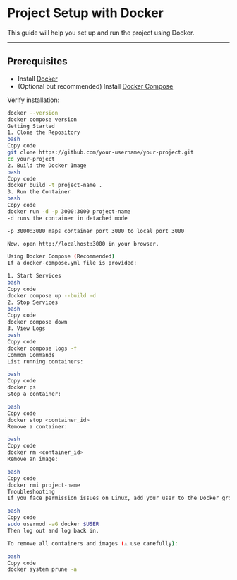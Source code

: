 # Project Setup with Docker

This guide will help you set up and run the project using Docker.

---

## Prerequisites

- Install [Docker](https://docs.docker.com/get-docker/)
- (Optional but recommended) Install [Docker Compose](https://docs.docker.com/compose/install/)

Verify installation:

```bash
docker --version
docker compose version
Getting Started
1. Clone the Repository
bash
Copy code
git clone https://github.com/your-username/your-project.git
cd your-project
2. Build the Docker Image
bash
Copy code
docker build -t project-name .
3. Run the Container
bash
Copy code
docker run -d -p 3000:3000 project-name
-d runs the container in detached mode

-p 3000:3000 maps container port 3000 to local port 3000

Now, open http://localhost:3000 in your browser.

Using Docker Compose (Recommended)
If a docker-compose.yml file is provided:

1. Start Services
bash
Copy code
docker compose up --build -d
2. Stop Services
bash
Copy code
docker compose down
3. View Logs
bash
Copy code
docker compose logs -f
Common Commands
List running containers:

bash
Copy code
docker ps
Stop a container:

bash
Copy code
docker stop <container_id>
Remove a container:

bash
Copy code
docker rm <container_id>
Remove an image:

bash
Copy code
docker rmi project-name
Troubleshooting
If you face permission issues on Linux, add your user to the Docker group:

bash
Copy code
sudo usermod -aG docker $USER
Then log out and log back in.

To remove all containers and images (⚠️ use carefully):

bash
Copy code
docker system prune -a
